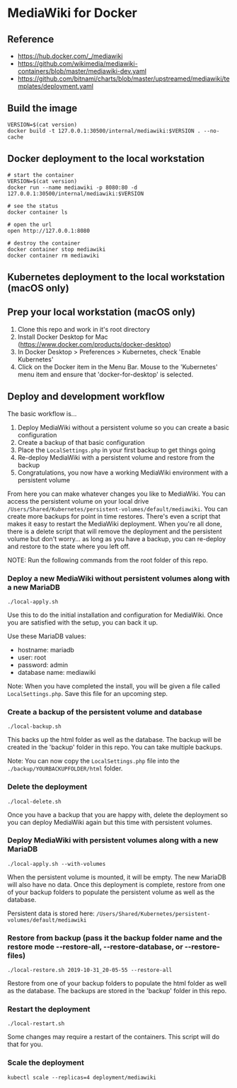 # MediaWiki for Docker

## Reference
- https://hub.docker.com/_/mediawiki
- https://github.com/wikimedia/mediawiki-containers/blob/master/mediawiki-dev.yaml
- https://github.com/bitnami/charts/blob/master/upstreamed/mediawiki/templates/deployment.yaml

## Build the image
~~~
VERSION=$(cat version)
docker build -t 127.0.0.1:30500/internal/mediawiki:$VERSION . --no-cache
~~~

## Docker deployment to the local workstation

~~~
# start the container
VERSION=$(cat version)
docker run --name mediawiki -p 8080:80 -d 127.0.0.1:30500/internal/mediawiki:$VERSION

# see the status
docker container ls

# open the url
open http://127.0.0.1:8080

# destroy the container
docker container stop mediawiki
docker container rm mediawiki
~~~

## Kubernetes deployment to the local workstation (macOS only)

## Prep your local workstation (macOS only)
1. Clone this repo and work in it's root directory
1. Install Docker Desktop for Mac (https://www.docker.com/products/docker-desktop)
1. In Docker Desktop > Preferences > Kubernetes, check 'Enable Kubernetes'
1. Click on the Docker item in the Menu Bar. Mouse to the 'Kubernetes' menu item and ensure that 'docker-for-desktop' is selected.


## Deploy and development workflow
The basic workflow is... 
1. Deploy MediaWiki without a persistent volume so you can create a basic configuration
1. Create a backup of that basic configuration
1. Place the `LocalSettings.php` in your first backup to get things going
1. Re-deploy MediaWiki with a persistent volume and restore from the backup
1. Congratulations, you now have a working MediaWiki environment with a persistent volume

From here you can make whatever changes you like to MediaWiki.  You can access the persistent volume on your local drive `/Users/Shared/Kubernetes/persistent-volumes/default/mediawiki`.  You can create more backups for point in time restores.  There's even a script that makes it easy to restart the MediaWiki deployment.  When you're all done, there is a delete script that will remove the deployment and the persistent volume but don't worry... as long as you have a backup, you can re-deploy and restore to the state where you left off.


NOTE: Run the following commands from the root folder of this repo.

### Deploy a new MediaWiki without persistent volumes along with a new MariaDB
~~~
./local-apply.sh
~~~

Use this to do the initial installation and configuration for MediaWiki.  Once you are satisfied with the setup, you can back it up.


Use these MariaDB values:
- hostname: mariadb
- user: root
- password: admin
- database name: mediawiki


Note: When you have completed the install, you will be given a file called `LocalSettings.php`.  Save this file for an upcoming step.


### Create a backup of the persistent volume and database
~~~
./local-backup.sh
~~~

This backs up the html folder as well as the database. The backup will be created in the 'backup' folder in this repo. You can take multiple backups.


Note: You can now copy the `LocalSettings.php` file into the `./backup/YOURBACKUPFOLDER/html` folder.


### Delete the deployment
~~~
./local-delete.sh
~~~

Once you have a backup that you are happy with, delete the deployment so you can deploy MediaWiki again but this time with persistent volumes.


### Deploy MediaWiki with persistent volumes along with a new MariaDB
~~~
./local-apply.sh --with-volumes
~~~

When the persistent volume is mounted, it will be empty.  The new MariaDB will also have no data.  Once this deployment is complete, restore from one of your backup folders to populate the persistent volume as well as the database.


Persistent data is stored here: `/Users/Shared/Kubernetes/persistent-volumes/default/mediawiki`


### Restore from backup (pass it the backup folder name and the restore mode --restore-all, --restore-database, or --restore-files)
~~~
./local-restore.sh 2019-10-31_20-05-55 --restore-all
~~~

Restore from one of your backup folders to populate the html folder as well as the database.  The backups are stored in the 'backup' folder in this repo.


### Restart the deployment
~~~
./local-restart.sh
~~~

Some changes may require a restart of the containers.  This script will do that for you.


### Scale the deployment
~~~
kubectl scale --replicas=4 deployment/mediawiki
~~~
